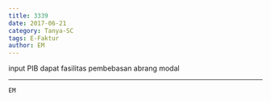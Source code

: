 ```yaml
---
title: 3339
date: 2017-06-21
category: Tanya-SC
tags: E-Faktur
author: EM
---
```


input PIB dapat fasilitas pembebasan abrang modal

---



`EM`
